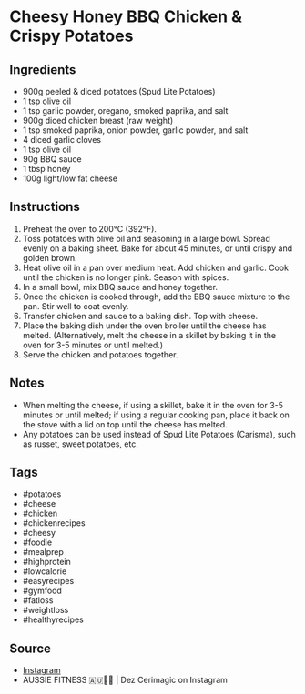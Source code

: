  # Cheesy Honey BBQ Chicken & Crispy Potatoes

## Ingredients

- 900g peeled & diced potatoes (Spud Lite Potatoes)
- 1 tsp olive oil
- 1 tsp garlic powder, oregano, smoked paprika, and salt
- 900g diced chicken breast (raw weight)
- 1 tsp smoked paprika, onion powder, garlic powder, and salt
- 4 diced garlic cloves
- 1 tsp olive oil
- 90g BBQ sauce
- 1 tbsp honey
- 100g light/low fat cheese

## Instructions

1. Preheat the oven to 200°C (392°F).
2. Toss potatoes with olive oil and seasoning in a large bowl. Spread evenly on a baking sheet. Bake for about 45 minutes, or until crispy and golden brown.
3. Heat olive oil in a pan over medium heat. Add chicken and garlic. Cook until the chicken is no longer pink. Season with spices.
4. In a small bowl, mix BBQ sauce and honey together.
5. Once the chicken is cooked through, add the BBQ sauce mixture to the pan. Stir well to coat evenly.
6. Transfer chicken and sauce to a baking dish. Top with cheese.
7. Place the baking dish under the oven broiler until the cheese has melted. (Alternatively, melt the cheese in a skillet by baking it in the oven for 3-5 minutes or until melted.)
8. Serve the chicken and potatoes together.

## Notes

- When melting the cheese, if using a skillet, bake it in the oven for 3-5 minutes or until melted; if using a regular cooking pan, place it back on the stove with a lid on top until the cheese has melted.
- Any potatoes can be used instead of Spud Lite Potatoes (Carisma), such as russet, sweet potatoes, etc.

## Tags

- #potatoes
- #cheese
- #chicken
- #chickenrecipes
- #cheesy
- #foodie
- #mealprep
- #highprotein
- #lowcalorie
- #easyrecipes
- #gymfood
- #fatloss
- #weightloss
- #healthyrecipes

## Source

- [Instagram](https://www.instagram.com/p/C4c333WvrEw)
- AUSSIE FITNESS 🇦🇺💪🏼 | Dez Cerimagic on Instagram